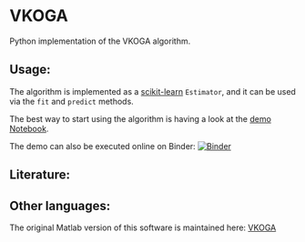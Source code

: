 # VKOGA
Python implementation of the VKOGA algorithm.


## Usage:
The algorithm is implemented as a [scikit-learn](https://scikit-learn.org/stable/) ```Estimator```, and it can be used via the ```fit``` and ```predict``` methods.

The best way to start using the algorithm is having a look at the [demo Notebook](demo.ipynb). 

The demo can also be executed online on Binder: [![Binder](https://mybinder.org/badge_logo.svg)](https://mybinder.org/v2/gl/gabriele.santin%2Fvkoga/master?filepath=demo.ipynb)




## Literature:




## Other languages:
The original Matlab version of this software is maintained here:
[VKOGA](https://gitlab.mathematik.uni-stuttgart.de/pub/ians-anm/vkoga)






